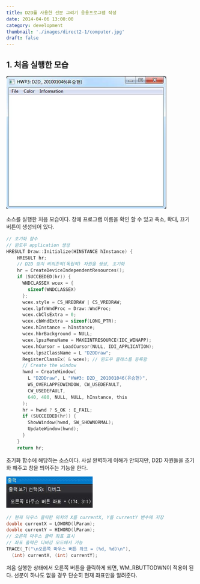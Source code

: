 ```yaml
---
title: D2D를 사용한 선분 그리기 응용프로그램 작성
date: 2014-04-06 13:00:00
category: development
thumbnail: './images/direct2-1/computer.jpg'
draft: false
---
```


## 1. 처음 실행한 모습

![처음 실행한 모습 스크린샷](./images/line-with-d2d/Create_line_Drawing_Application_usingD2D_report_1.jpg)

소스를 실행한 처음 모습이다. 창에 프로그램 이름을 확인 할 수 있고 축소, 확대, 끄기 버튼이 생성되어 있다.

```C
// 초기화 함수
// 윈도우 application 생성
HRESULT Draw::Initialize(HINSTANCE hInstance) {
    HRESULT hr;
    // D2D 장치 비의존적(독립적) 자원을 생성, 초기화
    hr = CreateDeviceIndependentResources();
    if (SUCCEEDED(hr)) {
      WNDCLASSEX wcex = {
        sizeof(WNDCLASSEX)
      };
      wcex.style = CS_HREDRAW | CS_VREDRAW;
      wcex.lpfnWndProc = Draw::WndProc;
      wcex.cbClsExtra = 0;
      wcex.cbWndExtra = sizeof(LONG_PTR);
      wcex.hInstance = hInstance;
      wcex.hbrBackground = NULL;
      wcex.lpszMenuName = MAKEINTRESOURCE(IDC_WINAPP);
      wcex.hCursor = LoadCursor(NULL, IDI_APPLICATION);
      wcex.lpszClassName = L "D2DDraw";
      RegisterClassEx( & wcex); // 윈도우 클래스를 등록함
      // Create the window
      hwnd = CreateWindow(
        L "D2DDraw", L "HW#3: D2D_ 201001046(유승현)",
        WS_OVERLAPPEDWINDOW, CW_USEDEFAULT,
        CW_USEDEFAULT,
        640, 480, NULL, NULL, hInstance, this
      );
      hr = hwnd ? S_OK : E_FAIL;
      if (SUCCEEDED(hr)) {
        ShowWindow(hwnd, SW_SHOWNORMAL);
        UpdateWindow(hwnd);
      }
    }
    return hr;
```
초기화 함수에 해당하는 소스이다. 사실 완벽하게 이해가 안되지만, D2D 자원들을 초기화 해주고 창을 띄어주는 기능을 한다.

![오른쪽 마우스 버튼 좌표를 출력](./images/line-with-d2d/Create_line_Drawing_Application_usingD2D_report_2.jpg)

```C
// 현재 마우스 클릭한 위치의 X를 currentX, Y를 currentY 변수에 저장
double currentX = LOWORD(lParam);
double currentY = HIWORD(lParam);
// 오른쪽 마우스 클릭 좌표 표시
// 좌표 출력은 디버깅 모드에서 가능
TRACE(_T("\n오른쪽 마우스 버튼 좌표 = (%d, %d)\n"),
  (int) currentX, (int) currentY);
```

처음 실행한 상태에서 오른쪽 버튼을 클릭하게 되면, WM_RBUTTODWN이 적용이 된다. 선분이 하나도 없을 경우 단순히 현재 좌표만을 알려준다.